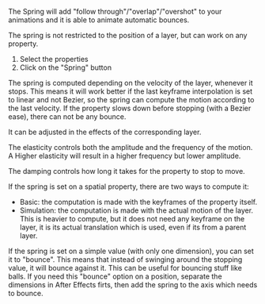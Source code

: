 The Spring will add "follow through"/"overlap"/"overshot" to your animations and it is able to animate automatic bounces.

The spring is not restricted to the position of a layer, but can work on any property.

1. Select the properties
2. Click on the "Spring" button

The spring is computed depending on the velocity of the layer, whenever it stops. This means it will work better if the last keyframe interpolation is set to linear and not Bezier, so the spring can compute the motion according to the last velocity. If the property slows down before stopping (with a Bezier ease), there can not be any bounce.

It can be adjusted in the effects of the corresponding layer.

The elasticity controls both the amplitude and the frequency of the motion. A Higher elasticity will result in a higher frequency but lower amplitude.

The damping controls how long it takes for the property to stop to move.

If the spring is set on a spatial property, there are two ways to compute it:
- Basic: the computation is made with the keyframes of the property itself.
- Simulation: the computation is made with the actual motion of the layer. This is heavier to compute, but it does not need any keyframe on the layer, it is its actual translation which is used, even if its from a parent layer.

If the spring is set on a simple value (with only one dimension), you can set it to "bounce". This means that instead of swinging around the stopping value, it will bounce against it. This can be useful for bouncing stuff like balls.
If you need this "bounce" option on a position, separate the dimensions in After Effects firts, then add the spring to the axis which needs to bounce.
